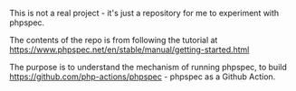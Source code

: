 This is not a real project - it's just a repository for me to experiment with phpspec.

The contents of the repo is from following the tutorial at https://www.phpspec.net/en/stable/manual/getting-started.html

The purpose is to understand the mechanism of running phpspec, to build https://github.com/php-actions/phpspec - phpspec as a Github Action.
